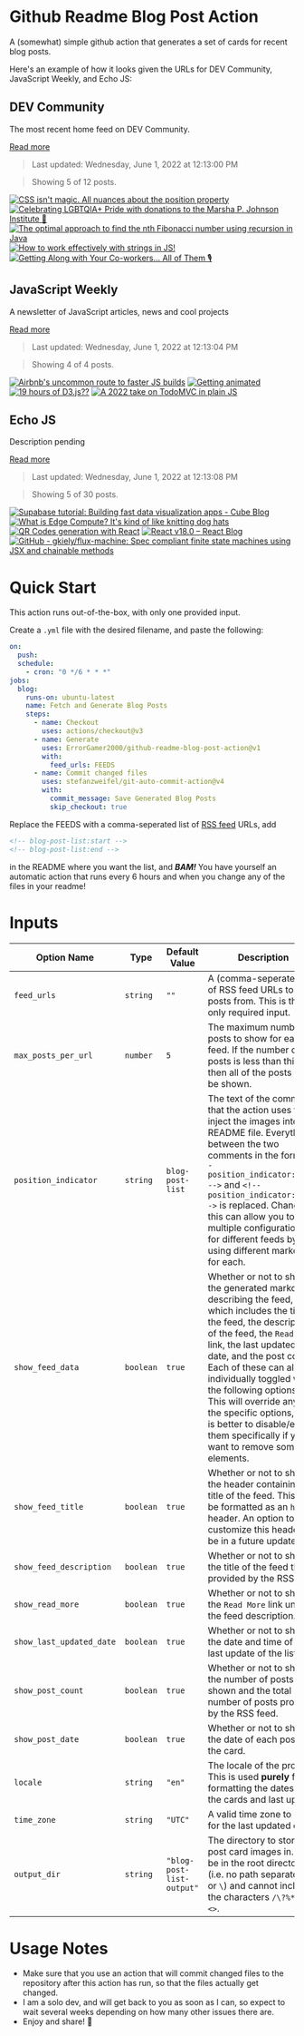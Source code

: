 # Github Readme Blog Post Action

A (somewhat) simple github action that generates a set of cards for recent blog posts.

Here's an example of how it looks given the URLs for DEV Community, JavaScript Weekly, and Echo JS:

<!-- post-list:start -->
## DEV Community

The most recent home feed on DEV Community.

[Read more](https://dev.to)
> Last updated: Wednesday, June 1, 2022 at 12:13:00 PM

> Showing 5 of 12 posts.

[![CSS isn't magic. All nuances about the position property](https://raw.githubusercontent.com/ErrorGamer2000/github-readme-blog-post-action/main/generated_files/DEV_Community/CSS_isn't_magic._All_nuances_about_the_position_property.svg)](https://dev.to/melnik909/css-isnt-magic-all-nuances-about-the-position-property-53fa)
[![Celebrating LGBTQIA+ Pride with donations to the Marsha P. Johnson Institute 💖](https://raw.githubusercontent.com/ErrorGamer2000/github-readme-blog-post-action/main/generated_files/DEV_Community/Celebrating_LGBTQIA+_Pride_with_donations_to_the_Marsha_P._Johnson_Institute_💖.svg)](https://dev.to/devteam/celebrating-lgbtqia-pride-with-donations-to-the-marsha-p-johnson-institute-33aj)
[![The optimal approach to find the nth Fibonacci number using recursion in Java](https://raw.githubusercontent.com/ErrorGamer2000/github-readme-blog-post-action/main/generated_files/DEV_Community/The_optimal_approach_to_find_the_nth_Fibonacci_number_using_recursion_in_Java.svg)](https://dev.to/sumant4ssm/the-optimal-approach-to-find-the-nth-fibonacci-number-using-recursion-in-java-1lmf)
[![How to work effectively with strings in JS!](https://raw.githubusercontent.com/ErrorGamer2000/github-readme-blog-post-action/main/generated_files/DEV_Community/How_to_work_effectively_with_strings_in_JS!.svg)](https://dev.to/kai_wenzel/how-to-work-effectively-with-strings-in-js-25ko)
[![Getting Along with Your Co-workers... All of Them 🎙](https://raw.githubusercontent.com/ErrorGamer2000/github-readme-blog-post-action/main/generated_files/DEV_Community/Getting_Along_with_Your_Co-workers..._All_of_Them_🎙.svg)](https://dev.to/devteam/getting-along-with-your-co-workers-all-of-them-hlk)


## JavaScript Weekly

A newsletter of JavaScript articles, news and cool projects

[Read more](https://javascriptweekly.com/)
> Last updated: Wednesday, June 1, 2022 at 12:13:04 PM

> Showing 4 of 4 posts.

[![Airbnb's uncommon route to faster JS builds](https://raw.githubusercontent.com/ErrorGamer2000/github-readme-blog-post-action/main/generated_files/JavaScript_Weekly/Airbnb's_uncommon_route_to_faster_JS_builds.svg)](https://javascriptweekly.com/issues/591)
[![Getting animated](https://raw.githubusercontent.com/ErrorGamer2000/github-readme-blog-post-action/main/generated_files/JavaScript_Weekly/Getting_animated.svg)](https://javascriptweekly.com/issues/590)
[![19 hours of D3.js??](https://raw.githubusercontent.com/ErrorGamer2000/github-readme-blog-post-action/main/generated_files/JavaScript_Weekly/19_hours_of_D3.js__.svg)](https://javascriptweekly.com/issues/589)
[![A 2022 take on TodoMVC in plain JS](https://raw.githubusercontent.com/ErrorGamer2000/github-readme-blog-post-action/main/generated_files/JavaScript_Weekly/A_2022_take_on_TodoMVC_in_plain_JS.svg)](https://javascriptweekly.com/issues/588)


## Echo JS

Description pending

[Read more](
http://www.echojs.com
)
> Last updated: Wednesday, June 1, 2022 at 12:13:08 PM

> Showing 5 of 30 posts.

[![Supabase tutorial: Building fast data visualization apps - Cube Blog](https://raw.githubusercontent.com/ErrorGamer2000/github-readme-blog-post-action/main/generated_files/_Echo_JS_/Supabase_tutorial__Building_fast_data_visualization_apps_-_Cube_Blog.svg)](https://cube.dev/blog/supabase-tutorial-fast-data-visualization-apps)
[![What is Edge Compute? It's kind of like knitting dog hats](https://raw.githubusercontent.com/ErrorGamer2000/github-readme-blog-post-action/main/generated_files/_Echo_JS_/What_is_Edge_Compute__It's_kind_of_like_knitting_dog_hats.svg)](https://austingil.com/edge-compute-knitted-dog-hats/)
[![QR Codes generation with React](https://raw.githubusercontent.com/ErrorGamer2000/github-readme-blog-post-action/main/generated_files/_Echo_JS_/QR_Codes_generation_with_React.svg)](https://blog.openreplay.com/qr-codes-generation-with-react)
[![React v18.0 – React Blog](https://raw.githubusercontent.com/ErrorGamer2000/github-readme-blog-post-action/main/generated_files/_Echo_JS_/React_v18.0_–_React_Blog.svg)](https://reactjs.org/blog/2022/03/29/react-v18.html)
[![GitHub - gkiely/flux-machine: Spec compliant finite state machines using JSX and chainable methods](https://raw.githubusercontent.com/ErrorGamer2000/github-readme-blog-post-action/main/generated_files/_Echo_JS_/GitHub_-_gkiely_flux-machine__Spec_compliant_finite_state_machines_using_JSX_and_chainable_methods.svg)](https://github.com/gkiely/flux-machine)


<!-- post-list:end -->

# Quick Start

This action runs out-of-the-box, with only one provided input.

Create a `.yml` file with the desired filename, and paste the following:

```yml
on:
  push:
  schedule:
    - cron: "0 */6 * * *"
jobs:
  blog:
    runs-on: ubuntu-latest
    name: Fetch and Generate Blog Posts
    steps:
      - name: Checkout
        uses: actions/checkout@v3
      - name: Generate
        uses: ErrorGamer2000/github-readme-blog-post-action@v1
        with:
          feed_urls: FEEDS
      - name: Commit changed files
        uses: stefanzweifel/git-auto-commit-action@v4
        with:
          commit_message: Save Generated Blog Posts
          skip_checkout: true
```

Replace the FEEDS with a comma-seperated list of [RSS feed](https://rss.com/blog/how-do-rss-feeds-work/) URLs, add

```md
<!-- blog-post-list:start -->
<!-- blog-post-list:end -->
```

in the README where you want the list, and **_BAM!_** You have yourself an automatic action that runs every 6 hours and when you change any of the files in your readme!

# Inputs

<table>
  <thead>
    <tr>
      <th>Option Name</th>
      <th>Type</th>
      <th>Default Value</th>
      <th>Description</th>
    </tr>
  </thead>
  <tbody>
    <tr>
      <td><code>feed_urls</code></td>
      <td><code>string</code></td>
      <td><code>""</code></td>
      <td>A (comma-seperated) list of RSS feed URLs to load posts from. This is the only required input.</td>
    </tr>
    <tr>
      <td><code>max_posts_per_url</code></td>
      <td><code>number</code></td>
      <td><code>5</code></td>
      <td>The maximum number of posts to show for each feed. If the number of posts is less than this, then all of the posts will be shown.</td>
    </tr>
    <tr>
      <td><code>position_indicator</code></td>
      <td><code>string</code></td>
      <td><code>blog-post-list</code></td>
      <td>The text of the comments that the action uses to inject the images into the README file. Everything between the two comments in the form <code>&lt;!-- position_indicator:start --&gt;</code> and <code>&lt;!-- position_indicator:end --&gt;</code> is replaced. Changing this can allow you to use multiple configurations for different feeds by using different markers for each.</td>
    </tr>
    <tr>
      <td><code>show_feed_data</code></td>
      <td><code>boolean</code></td>
      <td><code>true</code></td>
      <td>Whether or not to show the generated markdown describing the feed, which includes the title of the feed, the description of the feed, the <code>Read More</code> link, the last updated date, and the post count. Each of these can also be individually toggled with the following options. This will override any of the specific options, so it is better to disable/enable them specifically if you want to remove some elements.</td>
    </tr>
    <tr>
      <td><code>show_feed_title</code></td>
      <td><code>boolean</code></td>
      <td><code>true</code></td>
      <td>Whether or not to show the header containing the title of the feed. This will be formatted as an <code>h2</code> header. An option to customize this header will be in a future update.</td>
    </tr>
    <tr>
      <td><code>show_feed_description</code></td>
      <td><code>boolean</code></td>
      <td><code>true</code></td>
      <td>Whether or not to show the title of the feed that is provided by the RSS feed.</td>
    </tr>
    <tr>
      <td><code>show_read_more</code></td>
      <td><code>boolean</code></td>
      <td><code>true</code></td>
      <td>Whether or not to show the <code>Read More</code> link under the feed description.</td>
    </tr>
    <tr>
      <td><code>show_last_updated_date</code></td>
      <td><code>boolean</code></td>
      <td><code>true</code></td>
      <td>Whether or not to show the date and time of the last update of the list.</td>
    </tr>
    <tr>
      <td><code>show_post_count</code></td>
      <td><code>boolean</code></td>
      <td><code>true</code></td>
      <td>Whether or not to show the number of posts shown and the total number of posts provided by the RSS feed.</td>
    </tr>
    <tr>
      <td><code>show_post_date</code></td>
      <td><code>boolean</code></td>
      <td><code>true</code></td>
      <td>Whether or not to show the date of each post on the card.</td>
    </tr>
    <tr>
      <td><code>locale</code></td>
      <td><code>string</code></td>
      <td><code>"en"</code></td>
      <td>The locale of the project. This is used <strong>purely</strong> for formatting the dates of the cards and last update.</td>
    </tr>
    <tr>
      <td><code>time_zone</code></td>
      <td><code>string</code></td>
      <td><code>"UTC"</code></td>
      <td>A valid time zone to use for the last updated date.</td>
    </tr>
    <tr>
      <td><code>output_dir</code></td>
      <td><code>string</code></td>
      <td><code>"blog-post-list-output"</code></td>
      <td>The directory to store the post card images in. Must be in the root directory (i.e. no path separators <code>/</code> or <code>\</code>) and cannot include the characters <code>/\?%*:|"&lt;&gt;</code>.</td>
    </tr>
<!--
    <tr>
      <td><code></code></td>
      <td><cde></cde></td>
      <td><code></code></td>
      <td></td>
    </tr>
-->
  </tbody>
</table>

# Usage Notes

- Make sure that you use an action that will commit changed files to the repository after this action has run, so that the files actually get changed.
- I am a solo dev, and will get back to you as soon as I can, so expect to wait several weeks depending on how many other issues there are.
- Enjoy and share! 🤗
